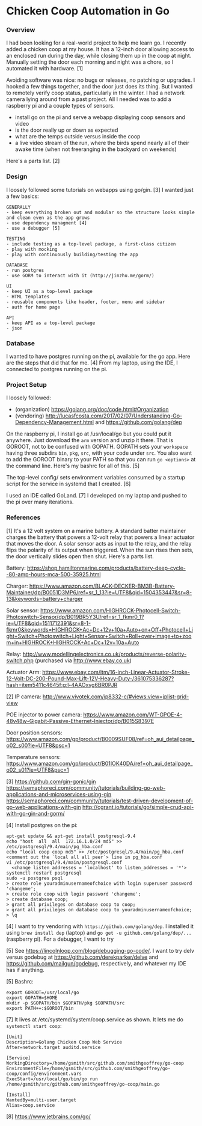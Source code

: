 # Chicken Coop Automation in Go

### Overview

I had been looking for a real-world project to help me learn go.  I recently added a chicken coop at my house. It has a 12-inch door allowing access to an enclosed run during the day, while closing them up in the coop at night. Manually setting the door each morning and night was a chore, so I automated it with hardware. [1]

Avoiding software was nice: no bugs or releases, no patching or upgrades. I hooked a few things together, and the door just does its thing.  But I wanted to remotely verify coop status, particularly in the winter. I had a network camera lying around from a past project. All I needed was to add a raspberry pi and a couple types of sensors. 

- install go on the pi and serve a webapp displaying coop sensors and video
- is the door really up or down as expected
- what are the temps outside versus inside the coop
- a live video stream of the run, where the birds spend nearly all of their awake time (when not freeranging in the backyard on weekends)

Here's a parts list. [2]

### Design

I loosely followed some tutorials on webapps using go/gin. [3]  I wanted just a few basics:

    GENERALLY
    - keep everything broken out and modular so the structure looks simple and clean even as the app grows
    - use dependency managment [4]
    - use a debugger [5]
    
    TESTING
    - include testing as a top-level package, a first-class citizen
    - play with mocking
    - play with continuously building/testing the app
    
    DATABASE
    - run postgres
    - use GORM to interact with it (http://jinzhu.me/gorm/)
    
    UI
    - keep UI as a top-level package
    - HTML templates
    - reusable components like header, footer, menu and sidebar
    - auth for home page
    
    API
    - keep API as a top-level package
    - json

### Database

I wanted to have postgres running on the pi, available for the go app.  Here are the steps that did that for me. [4] From my laptop, using the IDE, I connected to postgres running on the pi.

### Project Setup

I loosely followed:

- (organization) https://golang.org/doc/code.html#Organization 
- (vendoring) http://lucasfcosta.com/2017/02/07/Understanding-Go-Dependency-Management.html and https://github.com/golang/dep

On the raspberry pi, I install go at /usr/local/go but you could put it anywhere. Just download the `arm` version and unzip it there. That is GOROOT, not to be confused with GOPATH.  GOPATH sets your `workspace` having three subdirs `bin`, `pkg`, `src`, with your code under `src`. You also want to add the GOROOT binary to your PATH so that you can run `go <options>` at the command line.  Here's my bashrc for all of this. [5]

The top-level config/ sets environment variables consumed by a startup script for the service in systemd that I created. [6]

I used an IDE called GoLand. [7]  I developed on my laptop and pushed to the pi over many iterations.

### References

[1] It's a 12 volt system on a marine battery. A standard batter maintainer charges the battery that powers a 12-volt relay that powers a linear actuator that moves the door.  A solar sensor acts as input to the relay, and the relay flips the polarity of its output when triggered.  When the sun rises then sets, the door vertically slides open then shut.  Here's a parts list.

Battery: https://shop.hamiltonmarine.com/products/battery-deep-cycle--80-amp-hours-mca-500-35925.html

Charger: https://www.amazon.com/BLACK-DECKER-BM3B-Battery-Maintainer/dp/B0051D3MP6/ref=sr_1_13?ie=UTF8&qid=1504353447&sr=8-13&keywords=battery+charger

Solar sensor: https://www.amazon.com/HIGHROCK-Photocell-Switch-Photoswitch-Sensor/dp/B019BR5Y3U/ref=sr_1_fkmr0_1?ie=UTF8&qid=1511712391&sr=8-1-fkmr0&keywords=HIGHROCK+Ac+Dc+12v+10a+Auto+on+Off+Photocell+Light+Switch+Photoswitch+Light+Sensor+Switch+Roll+over+image+to+zoom+in+HIGHROCK+HIGHROCK+Ac+Dc+12v+10a+Auto

Relay: http://www.modellingelectronics.co.uk/products/reverse-polarity-switch.php (purchased via http://www.ebay.co.uk)

Actuator Arm: https://www.ebay.com/itm/16-inch-Linear-Actuator-Stroke-12-Volt-DC-200-Pound-Max-Lift-12V-Heavy-Duty-/361075336287?hash=item5411c4645f:g:l-4AAOxyg6BR0PJR

[2] IP camera: http://www.vivotek.com/ip8332-c/#views:view=jplist-grid-view

POE injector to power camera: https://www.amazon.com/WT-GPOE-4-48v48w-Gigabit-Passive-Ethernet-Injector/dp/B015S8397E

Door position sensors: https://www.amazon.com/gp/product/B0009SUF08/ref=oh_aui_detailpage_o02_s00?ie=UTF8&psc=1

Temperature sensors: https://www.amazon.com/gp/product/B01IOK40DA/ref=oh_aui_detailpage_o02_s01?ie=UTF8&psc=1

[3] https://github.com/gin-gonic/gin
https://semaphoreci.com/community/tutorials/building-go-web-applications-and-microservices-using-gin
https://semaphoreci.com/community/tutorials/test-driven-development-of-go-web-applications-with-gin
http://cgrant.io/tutorials/go/simple-crud-api-with-go-gin-and-gorm/

[4] Install postgres on the pi:

    apt-get update && apt-get install postgresql-9.4
    echo "host  all  all  172.16.1.0/24 md5" >> /etc/postgresql/9.4/main/pg_hba.conf
    echo "local coop coop md5" >> /etc/postgresql/9.4/main/pg_hba.conf
    <comment out the `local all all peer`> line in pg_hba.conf
    vi /etc/postgresql/9.4/main/postgresql.conf
      <change listen_addresses = 'localhost' to listen_addresses = '*'>
    systemctl restart postgresql
    sudo -u postgres psql
    > create role youradminusernameofchoice with login superuser password 'changeme';
    > create role coop with login password 'changeme';
    > create database coop;
    > grant all privileges on database coop to coop;
    > grant all privileges on database coop to youradminusernameofchoice;
    > \q

[4] I want to try vendoring with `https://github.com/golang/dep`.  I installed it using `brew install dep` (laptop) and `go get -u github.com/golang/dep/...` (raspberry pi).  For a debugger, I want to try  

[5] See https://lincolnloop.com/blog/debugging-go-code/.  I want to try delv versus godebug at https://github.com/derekparker/delve and https://github.com/mailgun/godebug, respectively, and whatever my IDE has if anything.

[5] Bashrc:

    export GOROOT=/usr/local/go
    export GOPATH=$HOME
    mkdir -p $GOPATH/bin $GOPATH/pkg $GOPATH/src 
    export PATH+=:$GOROOT/bin

[7] It lives at /etc/systemd/system/coop.service as shown.  It lets me do `systemctl start coop`:
    
    [Unit]
    Description=Golang Chicken Coop Web Service
    After=network.target auditd.service
    
    [Service]
    WorkingDirectory=/home/gsmith/src/github.com/smithgeoffrey/go-coop
    EnvironmentFile=/home/gsmith/src/github.com/smithgeoffrey/go-coop/config/environment.vars
    ExecStart=/usr/local/go/bin/go run /home/gsmith/src/github.com/smithgeoffrey/go-coop/main.go
    
    [Install]
    WantedBy=multi-user.target
    Alias=coop.service

[8] https://www.jetbrains.com/go/

